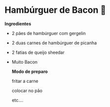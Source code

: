 # Hambúrguer de Bacon :pig:

**Ingredientes**

* 2 pães de hambúrguer com gergelin

* 2 duas carnes de hambúrguer de picanha

* 2 fatias de queijo sheedar

* Muito Bacon

  **Modo de preparo** 

  fritar a carne

  colocar no pão

  etc....

  






